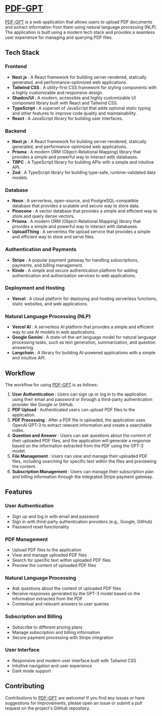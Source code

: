# [PDF-GPT](https://pdfgpt-ai.vercel.app/)

[PDF-GPT](https://pdfgpt-ai.vercel.app/) is a web application that allows users to upload PDF documents and extract information from them using natural language processing (NLP). The application is built using a modern tech stack and provides a seamless user experience for managing and querying PDF files.

## Tech Stack

### Frontend

- **Next.js** : A React framework for building server-rendered, statically generated, and performance-optimized web applications.
- **Tailwind CSS** : A utility-first CSS framework for styling components with a highly customizable and responsive design.
- **Shadcn/UI** : A modern, accessible and highly customizable UI component library built with React and Tailwind CSS.
- **TypeScript** : A superset of JavaScript that adds optional static typing and other features to improve code quality and maintainability.
- **React** : A JavaScript library for building user interfaces.

### Backend

- **Next.js** : A React framework for building server-rendered, statically generated, and performance-optimized web applications.
- **Prisma** : A modern ORM (Object-Relational Mapping) library that provides a simple and powerful way to interact with databases.
- **TRPC** : A TypeScript library for building APIs with a simple and intuitive API.
- **Zod** : A TypeScript library for building type-safe, runtime-validated data models.

### Database

- **Neon** : A serverless, open-source, and PostgreSQL-compatible database that provides a scalable and secure way to store data.
- **Pinecone** : A vector database that provides a simple and efficient way to store and query dense vectors.
- **Prisma** : A modern ORM (Object-Relational Mapping) library that provides a simple and powerful way to interact with databases.
- **UploadThing** : A serverless file upload service that provides a simple and efficient way to store and serve files.

### Authentication and Payments

- **Stripe** : A popular payment gateway for handling subscriptions, payments, and billing management.
- **Kinde** : A simple and secure authentication platform for adding authentication and authorization services to web applications.

### Deployment and Hosting

- **Vercel** : A cloud platform for deploying and hosting serverless functions, static websites, and web applications.

### Natural Language Processing (NLP)

- **Vercel AI** : A serverless AI platform that provides a simple and efficient way to use AI models in web applications.
- **Google Gemini** : A state-of-the-art language model for natural language processing tasks, such as text generation, summarization, and question answering.
- **Langchain** : A library for building AI-powered applications with a simple and intuitive API.

## Workflow

The workflow for using [PDF-GPT](https://pdfgpt-ai.vercel.app/) is as follows:

1.  **User Authentication** : Users can sign up or log in to the application using their email and password or through a third-party authentication provider like Google or GitHub.
2.  **PDF Upload** : Authenticated users can upload PDF files to the application.
3.  **PDF Processing** : After a PDF file is uploaded, the application uses OpenAI GPT-3 to extract relevant information and create a searchable index.
4.  **Question and Answer** : Users can ask questions about the content of their uploaded PDF files, and the application will generate a response based on the information extracted from the PDF using the GPT-3 model.
5.  **File Management** : Users can view and manage their uploaded PDF files, including searching for specific text within the files and previewing the content.
6.  **Subscription Management** : Users can manage their subscription plan and billing information through the integrated Stripe payment gateway.

## Features

### User Authentication

- Sign up and log in with email and password
- Sign in with third-party authentication providers (e.g., Google, GitHub)
- Password reset functionality

### PDF Management

- Upload PDF files to the application
- View and manage uploaded PDF files
- Search for specific text within uploaded PDF files
- Preview the content of uploaded PDF files

### Natural Language Processing

- Ask questions about the content of uploaded PDF files
- Receive responses generated by the GPT-3 model based on the information extracted from the PDF
- Contextual and relevant answers to user queries

### Subscription and Billing

- Subscribe to different pricing plans
- Manage subscription and billing information
- Secure payment processing with Stripe integration

### User Interface

- Responsive and modern user interface built with Tailwind CSS
- Intuitive navigation and user experience
- Dark mode support

## Contributing

Contributions to [PDF-GPT](https://pdfgpt-ai.vercel.app/) are welcome! If you find any issues or have suggestions for improvements, please open an issue or submit a pull request on the project's GitHub repository.
